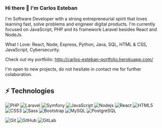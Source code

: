 ### Hi there 👋 I'm Carlos Esteban

I'm Software Developer with a strong entrepreneurial spirit that loves learning fast, solve problems and engineer digital products. I'm currently focused on JavaScript, PHP and its framework Laravel besides React and NodeJs.

What I Love: React, Node, Express, Python, Java, SQL, HTML & CSS, JavaScript, Cybersecurity.

Check out my portfolio: http://carlos-esteban-portfolio.herokuapp.com/

I'm open to new projects, do not hesitate in contact me for further colaboration. 

<!--
**CarlosEstebanCasado/CarlosEstebanCasado** is a ✨ _special_ ✨ repository because its `README.md` (this file) appears on your GitHub profile.

Here are some ideas to get you started:

- 🔭 I’m currently working on ...
- 🌱 I’m currently learning ...
- 👯 I’m looking to collaborate on ...
- 🤔 I’m looking for help with ...
- 💬 Ask me about ...
- 📫 How to reach me: ...
- 😄 Pronouns: ...
- ⚡ Fun fact: ...
-->
## ⚡ Technologies
![PHP](https://img.shields.io/badge/-PHP-grey?style=flat-square&logo=php)
![Laravel](https://img.shields.io/badge/-Laravel-grey?style=flat-square&logo=laravel)
![Symfony](https://img.shields.io/badge/-Symfony-grey?style=flat-square&logo=symfony)
![JavaScript](https://img.shields.io/badge/-JavaScript-white?style=flat-square&logo=javascript)
![Nodejs](https://img.shields.io/badge/-Nodejs-white?style=flat-square&logo=Node.js)
![React](https://img.shields.io/badge/-React-white?style=flat-square&logo=react)
![HTML5](https://img.shields.io/badge/-HTML5-E34F26?style=flat-square&logo=html5&logoColor=white)
![CSS3](https://img.shields.io/badge/-CSS3-1572B6?style=flat-square&logo=css3)
![Sass](https://img.shields.io/badge/-Sass-1572B6?style=flat-square&logo=sass)
![Bootstrap](https://img.shields.io/badge/-Bootstrap-563D7C?style=flat-square&logo=bootstrap)
![MySQL](https://img.shields.io/badge/-MySQL-black?style=flat-square&logo=mysql)
![PostgreSQL](https://img.shields.io/badge/-PostgreSQL-black?style=flat-square&logo=postgresql)
<!--![Amazon AWS](https://img.shields.io/badge/Amazon%20AWS-232F3E?style=flat-square&logo=amazon-aws)-->
![Git](https://img.shields.io/badge/-Git-black?style=flat-square&logo=git)
![GitHub](https://img.shields.io/badge/-GitHub-181717?style=flat-square&logo=github)
![GitLab](https://img.shields.io/badge/-GitLab-181717?style=flat-square&logo=gitlab)
